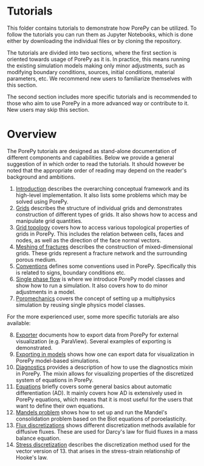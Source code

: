 # Tutorials
This folder contains tutorials to demonstrate how PorePy can be utilized.
To follow the tutorials you can run them as Jupyter Notebooks, which is done either by downloading the individual files or by cloning the repository.

The tutorials are divided into two sections, where the first section is oriented towards usage of PorePy as it is. In practice, this means running the existing simulation models making only minor adjustments, such as modifying boundary conditions, sources, initial conditions, material parameters, etc. We recommend new users to familiarize themselves with this section.



The second section includes more specific tutorials and is recommended to those who aim to use PorePy in a more advanced way or contribute to it. New users may skip this section.

# Overview
The PorePy tutorials are designed as stand-alone documentation of different components and capabilities. 
Below we provide a general suggestion of in which order to read the tutorials.
It should however be noted that the appropriate order of reading may depend on the reader's background and ambitions.

1. [Introduction](./introduction.ipynb) describes the overarching conceptual framework and its high-level implementation. It also lists some problems which may be solved using PorePy.
2. [Grids](./grids.ipynb) describes the structure of individual grids and demonstrates construction of different types of grids. It also shows how to access and manipulate grid quantities.
3. [Grid topology](./grid_topology.ipynb) covers how to access various topological properties of grids in PorePy. This includes the relation between cells, faces and nodes, as well as the direction of the face normal vectors.
4. [Meshing of fractures](./meshing_of_fractures.ipynb) describes the construction of mixed-dimensional grids. These grids represent a fracture network and the surrounding porous medium.
5. [Conventions](./conventions.ipynb) defines some conventions used in PorePy. Specifically this is related to signs, boundary conditions etc.
6. [Single phase flow](./single_phase_flow.ipynb) is where we introduce PorePy model classes and show how to run a simulation. It also covers how to do minor adjustments in a model.
7. [Poromechanics](./poromechanics.ipynb) covers the concept of setting up a multiphysics simulation by reusing single physics model classes.

For the more experienced user, some more specific tutorials are also available:

8. [Exporter](./exporter.ipynb) documents how to export data from PorePy for external visualization (e.g. ParaView). Several examples of exporting is demonstrated.
9. [Exporting in models](./exporting_models.ipynb) shows how one can export data for visualization in PorePy model-based simulations.
10. [Diagnostics](./diagnostics.ipynb) provides a description of how to use the diagnostics mixin in PorePy. The mixin allows for visualizing properties of the discretized system of equations in PorePy.
11. [Equations](./equations.ipynb) briefly covers some general basics about automatic differentiation (AD). It mainly covers how AD is extensively used in PorePy equations, which means that it is most useful for the users that want to define their own equations.
12. [Mandels problem](./mandels_problem.ipynb) shows how to set up and run the Mandel's consolidation problem based on the Biot equations of poroelasticity. 
13. [Flux discretizations](./flux_discretizations.ipynb) shows different discretization methods available for diffusive fluxes. These are used for Darcy's law for fluid fluxes in a mass balance equation. 
14. [Stress discretization](./stress_discretization.ipynb) describes the discretization method used for the vector version of 13. that arises in the stress-strain relationship of Hooke's law.
